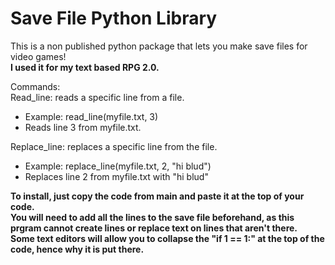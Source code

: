 # Save File Python Library
This is a non published python package that lets you make save files for video games!<br>
**I used it for my text based RPG 2.0.** <br>

Commands:<br>
Read_line: reads a specific line from a file.<br>
- Example: read_line(myfile.txt, 3)<br>
- Reads line 3 from myfile.txt.<br>

Replace_line: replaces a specific line from the file.<br>
- Example: replace_line(myfile.txt, 2, "hi blud")
- Replaces line 2 from myfile.txt with "hi blud"

**To install, just copy the code from main and paste it at the top of your code.** <br>
**You will need to add all the lines to the save file beforehand, as this prgram cannot create lines or replace text on lines that aren't there.** <br>
**Some text editors will allow you to collapse the "if 1 == 1:" at the top of the code, hence why it is put there.**
